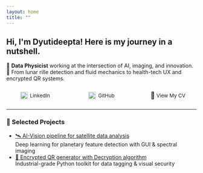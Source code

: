 ```yaml
---
layout: home
title: ""
---
```



<!-- responsive -->
<style>
/* Desktop: keep Minima's default header layout */
.site-header .wrapper {
  display: flex;
  justify-content: space-between;
  align-items: center;
  flex-wrap: wrap;
}
/* Mobile fix: make header stack correctly */
@media (max-width: 600px) {
  .site-header .wrapper {
    display: block;
    text-align: center;
  }
  .site-title {
    display: block;
    font-size: 1.4rem;
    margin: 1rem 0 0.3rem;
  }
  .site-title a {
    display: inline-block;
    text-decoration: none;
    color: inherit;
  }
  /*
  .site-nav {
    display: flex;
    justify-content: center;
    flex-wrap: wrap;
    gap: 0.8rem;
    margin: 0.5rem 0 1rem;
    z-index: 1;
  }
  */
  .site-nav .page-link {
    text-decoration: none;
    font-size: 0.95rem;
  }
}
/* Custom contact link bar (LinkedIn, GitHub, CV) */
.responsive-nav {
  display: flex;
  justify-content: space-between;
  align-items: center;
  flex-wrap: wrap;
  max-width: 800px;
  margin: 20px auto;
  font-size: 0.95em;
  padding: 0 1rem;
}
.responsive-nav a {
  display: flex;
  align-items: center;
  text-decoration: none;
  color: inherit;
  min-width: 120px;
  justify-content: center;
  margin: 6px 0;
}
.responsive-nav img {
  width: 20px;
  height: 20px;
  margin-right: 6px;
  vertical-align: middle;
  flex-shrink: 0;
}
/* Mobile layout for contact links */
@media (max-width: 600px) {
  .responsive-nav {
    flex-direction: column;
    align-items: flex-start;
    gap: 12px;
    padding-left: 10px;
  }
  .responsive-nav a {
    justify-content: flex-start;
  }
}
</style>
## Hi, I'm Dyutideepta! Here is my journey in a nutshell.
🌌 **Data Physicist** working at the intersection of AI, imaging, and innovation.  
🚀 From lunar rille detection and fluid mechanics to health-tech UX and encrypted QR systems.
<div class="responsive-nav">
  <a href="https://www.linkedin.com/in/dyutideepta-banerjee" target="_blank">
    <img src="https://cdn.jsdelivr.net/npm/simple-icons@v9/icons/linkedin.svg" alt="LinkedIn" width="20" height="20">
    LinkedIn
  </a>
  <a href="https://github.com/DyutideeptaB" target="_blank">
    <img src="https://cdn.jsdelivr.net/npm/simple-icons@v9/icons/github.svg" alt="GitHub" width="20" height="20">
    GitHub
  </a>
  <a href="https://dyutideeptab.github.io/Cognition_Bytes_by_Dyutideepta/assets/DyutideeptaBanerjee_CV.pdf" target="_blank">
    <span style="font-size: 18px;">📄</span>&nbsp;View My CV
  </a>
</div>

---

### 🌟 Selected Projects
- [🛰️ AI-Vision pipeline for satellite data analysis](./Project/planetary-feature-detection/)  
  Deep learning for planetary feature detection with GUI & spectral imaging
- [🔐 Encrypted QR generator with Decryption algorithm](./Project/qr_generator_algorithms/)  
  Industrial-grade Python toolkit for data tagging & visual security

